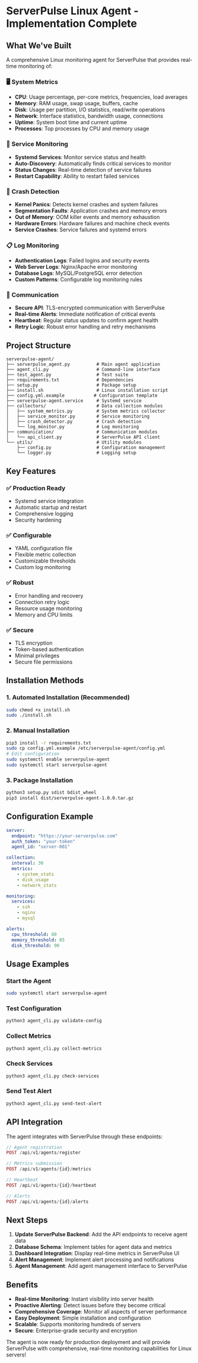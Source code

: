# ServerPulse Linux Agent - Implementation Complete

## What We've Built

A comprehensive Linux monitoring agent for ServerPulse that provides real-time monitoring of:

### 🖥️ System Metrics
- **CPU**: Usage percentage, per-core metrics, frequencies, load averages
- **Memory**: RAM usage, swap usage, buffers, cache
- **Disk**: Usage per partition, I/O statistics, read/write operations
- **Network**: Interface statistics, bandwidth usage, connections
- **Uptime**: System boot time and current uptime
- **Processes**: Top processes by CPU and memory usage

### 🔧 Service Monitoring
- **Systemd Services**: Monitor service status and health
- **Auto-Discovery**: Automatically finds critical services to monitor
- **Status Changes**: Real-time detection of service failures
- **Restart Capability**: Ability to restart failed services

### 🚨 Crash Detection
- **Kernel Panics**: Detects kernel crashes and system failures
- **Segmentation Faults**: Application crashes and memory errors
- **Out of Memory**: OOM killer events and memory exhaustion
- **Hardware Errors**: Hardware failures and machine check events
- **Service Crashes**: Service failures and systemd errors

### 📋 Log Monitoring
- **Authentication Logs**: Failed logins and security events
- **Web Server Logs**: Nginx/Apache error monitoring
- **Database Logs**: MySQL/PostgreSQL error detection
- **Custom Patterns**: Configurable log monitoring rules

### 📡 Communication
- **Secure API**: TLS-encrypted communication with ServerPulse
- **Real-time Alerts**: Immediate notification of critical events
- **Heartbeat**: Regular status updates to confirm agent health
- **Retry Logic**: Robust error handling and retry mechanisms

## Project Structure

```
serverpulse-agent/
├── serverpulse_agent.py          # Main agent application
├── agent_cli.py                  # Command-line interface
├── test_agent.py                 # Test suite
├── requirements.txt              # Dependencies
├── setup.py                      # Package setup
├── install.sh                    # Linux installation script
├── config.yml.example           # Configuration template
├── serverpulse-agent.service     # Systemd service
├── collectors/                   # Data collection modules
│   ├── system_metrics.py         # System metrics collector
│   ├── service_monitor.py        # Service monitoring
│   ├── crash_detector.py         # Crash detection
│   └── log_monitor.py            # Log monitoring
├── communication/                # Communication modules
│   └── api_client.py             # ServerPulse API client
└── utils/                        # Utility modules
    ├── config.py                 # Configuration management
    └── logger.py                 # Logging setup
```

## Key Features

### ✅ **Production Ready**
- Systemd service integration
- Automatic startup and restart
- Comprehensive logging
- Security hardening

### ✅ **Configurable**
- YAML configuration file
- Flexible metric collection
- Customizable thresholds
- Custom log monitoring

### ✅ **Robust**
- Error handling and recovery
- Connection retry logic
- Resource usage monitoring
- Memory and CPU limits

### ✅ **Secure**
- TLS encryption
- Token-based authentication
- Minimal privileges
- Secure file permissions

## Installation Methods

### 1. Automated Installation (Recommended)
```bash
sudo chmod +x install.sh
sudo ./install.sh
```

### 2. Manual Installation
```bash
pip3 install -r requirements.txt
sudo cp config.yml.example /etc/serverpulse-agent/config.yml
# Edit configuration
sudo systemctl enable serverpulse-agent
sudo systemctl start serverpulse-agent
```

### 3. Package Installation
```bash
python3 setup.py sdist bdist_wheel
pip3 install dist/serverpulse-agent-1.0.0.tar.gz
```

## Configuration Example

```yaml
server:
  endpoint: "https://your-serverpulse.com"
  auth_token: "your-token"
  agent_id: "server-001"

collection:
  interval: 30
  metrics:
    - system_stats
    - disk_usage
    - network_stats

monitoring:
  services:
    - ssh
    - nginx
    - mysql

alerts:
  cpu_threshold: 80
  memory_threshold: 85
  disk_threshold: 90
```

## Usage Examples

### Start the Agent
```bash
sudo systemctl start serverpulse-agent
```

### Test Configuration
```bash
python3 agent_cli.py validate-config
```

### Collect Metrics
```bash
python3 agent_cli.py collect-metrics
```

### Check Services
```bash
python3 agent_cli.py check-services
```

### Send Test Alert
```bash
python3 agent_cli.py send-test-alert
```

## API Integration

The agent integrates with ServerPulse through these endpoints:

```php
// Agent registration
POST /api/v1/agents/register

// Metrics submission
POST /api/v1/agents/{id}/metrics

// Heartbeat
POST /api/v1/agents/{id}/heartbeat

// Alerts
POST /api/v1/agents/{id}/alerts
```

## Next Steps

1. **Update ServerPulse Backend**: Add the API endpoints to receive agent data
2. **Database Schema**: Implement tables for agent data and metrics
3. **Dashboard Integration**: Display real-time metrics in ServerPulse UI
4. **Alert Management**: Implement alert processing and notifications
5. **Agent Management**: Add agent management interface to ServerPulse

## Benefits

- **Real-time Monitoring**: Instant visibility into server health
- **Proactive Alerting**: Detect issues before they become critical
- **Comprehensive Coverage**: Monitor all aspects of server performance
- **Easy Deployment**: Simple installation and configuration
- **Scalable**: Supports monitoring hundreds of servers
- **Secure**: Enterprise-grade security and encryption

The agent is now ready for production deployment and will provide ServerPulse with comprehensive, real-time monitoring capabilities for Linux servers!
